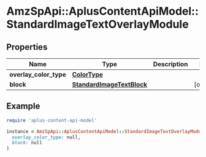 # AmzSpApi::AplusContentApiModel::StandardImageTextOverlayModule

## Properties

| Name | Type | Description | Notes |
| ---- | ---- | ----------- | ----- |
| **overlay_color_type** | [**ColorType**](ColorType.md) |  |  |
| **block** | [**StandardImageTextBlock**](StandardImageTextBlock.md) |  | [optional] |

## Example

```ruby
require 'aplus-content-api-model'

instance = AmzSpApi::AplusContentApiModel::StandardImageTextOverlayModule.new(
  overlay_color_type: null,
  block: null
)
```

